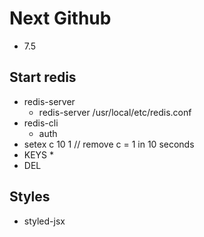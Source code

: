 # Next Github

- 7.5

## Start redis

- redis-server
  - redis-server /usr/local/etc/redis.conf
- redis-cli
  - auth <password-word>
- setex c 10 1 // remove c = 1 in 10 seconds
- KEYS *
- DEL <key>

## Styles

- styled-jsx
